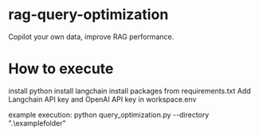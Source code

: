 # rag-query-optimization
Copilot your own data, improve RAG performance.

# How to execute
install python
install langchain
install packages from requirements.txt
Add Langchain API key and OpenAI API key in workspace.env

example execution:
python query_optimization.py --directory ".\examplefolder"
